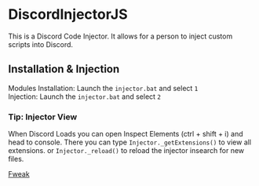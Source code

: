 # DiscordInjectorJS
This is a Discord Code Injector. It allows for a person to inject custom scripts into Discord.
## Installation & Injection
Modules Installation: Launch the `injector.bat` and select `1`<br>Injection: Launch the `injector.bat` and select `2`
### Tip: Injector View
When Discord Loads you can open Inspect Elements (ctrl + shift + i) and head to console. There you can type `Injector._getExtensions()` to view all extensions. or `Injector._reload()` to reload the injector insearch for new files.

[Fweak](https://github.com/Fweak)
